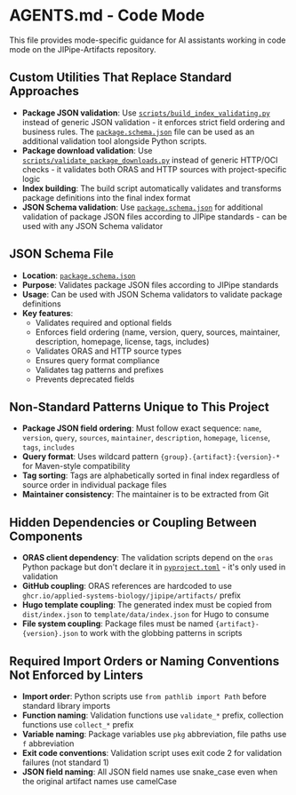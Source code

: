 # AGENTS.md - Code Mode

This file provides mode-specific guidance for AI assistants working in code mode on the JIPipe-Artifacts repository.

## Custom Utilities That Replace Standard Approaches

- **Package JSON validation**: Use [`scripts/build_index_validating.py`](scripts/build_index_validating.py) instead of generic JSON validation - it enforces strict field ordering and business rules. The [`package.schema.json`](package.schema.json) file can be used as an additional validation tool alongside Python scripts.
- **Package download validation**: Use [`scripts/validate_package_downloads.py`](scripts/validate_package_downloads.py) instead of generic HTTP/OCI checks - it validates both ORAS and HTTP sources with project-specific logic
- **Index building**: The build script automatically validates and transforms package definitions into the final index format
- **JSON Schema validation**: Use [`package.schema.json`](package.schema.json) for additional validation of package JSON files according to JIPipe standards - can be used with any JSON Schema validator

## JSON Schema File

- **Location**: [`package.schema.json`](package.schema.json)
- **Purpose**: Validates package JSON files according to JIPipe standards
- **Usage**: Can be used with JSON Schema validators to validate package definitions
- **Key features**:
  - Validates required and optional fields
  - Enforces field ordering (name, version, query, sources, maintainer, description, homepage, license, tags, includes)
  - Validates ORAS and HTTP source types
  - Ensures query format compliance
  - Validates tag patterns and prefixes
  - Prevents deprecated fields

## Non-Standard Patterns Unique to This Project

- **Package JSON field ordering**: Must follow exact sequence: `name`, `version`, `query`, `sources`, `maintainer`, `description`, `homepage`, `license`, `tags`, `includes`
- **Query format**: Uses wildcard pattern `{group}.{artifact}:{version}-*` for Maven-style compatibility
- **Tag sorting**: Tags are alphabetically sorted in final index regardless of source order in individual package files
- **Maintainer consistency**: The maintainer is to be extracted from Git

## Hidden Dependencies or Coupling Between Components

- **ORAS client dependency**: The validation scripts depend on the `oras` Python package but don't declare it in [`pyproject.toml`](pyproject.toml) - it's only used in validation
- **GitHub coupling**: ORAS references are hardcoded to use `ghcr.io/applied-systems-biology/jipipe/artifacts/` prefix
- **Hugo template coupling**: The generated index must be copied from `dist/index.json` to `template/data/index.json` for Hugo to consume
- **File system coupling**: Package files must be named `{artifact}-{version}.json` to work with the globbing patterns in scripts

## Required Import Orders or Naming Conventions Not Enforced by Linters

- **Import order**: Python scripts use `from pathlib import Path` before standard library imports
- **Function naming**: Validation functions use `validate_*` prefix, collection functions use `collect_*` prefix
- **Variable naming**: Package variables use `pkg` abbreviation, file paths use `f` abbreviation
- **Exit code conventions**: Validation script uses exit code 2 for validation failures (not standard 1)
- **JSON field naming**: All JSON field names use snake_case even when the original artifact names use camelCase